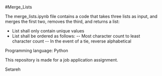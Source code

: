 #Merge_Lists

The merge_lists.ipynb file contains a code that takes three lists as input, and merges the first two, removes the third, and returns a list:

- List shall only contain unique values
- List shall be ordered as follows:
-- Most character count to least character count
-- In the event of a tie, reverse alphabetical

Programming language: Python

This repository is made for a job application assignment.

Setareh

